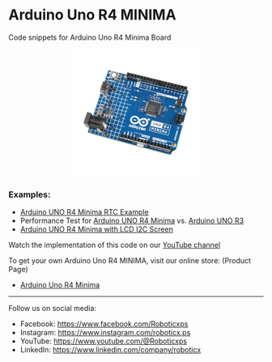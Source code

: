 # Arduino Uno R4 MINIMA
Code snippets for Arduino Uno R4 Minima Board

<p align="center">
<picture>
  <img alt="Arduino UNO R4 MINIMA" src="arduino_uno_r4_minima-1.jpg" width="50%" hight="50%">
</picture>
</p>

### Examples:
- [Arduino UNO R4 Minima RTC Example](uno_r4_rtc.ino)
- Performance Test for [Arduino UNO R4 Minima](uno_r4_performance_test.ino) vs. [Arduino UNO R3](uno_r3_performance_test.ino)
- [Arduino UNO R4 Minima with LCD I2C Screen]()

Watch the implementation of this code on our [YouTube channel](https://www.youtube.com/@Roboticxps)

To get your own Arduino Uno R4 MINIMA, visit our online store: (Product Page)

* [Arduino Uno R4 Minima](https://roboticx.ps/product/arduino-uno-r4-minima/)

----

Follow us on social media:

* Facebook: https://www.facebook.com/Roboticxps
* Instagram: https://www.instagram.com/roboticx.ps
* YouTube: https://www.youtube.com/@Roboticxps
* LinkedIn: https://www.linkedin.com/company/roboticx